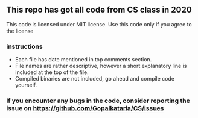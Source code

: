 ## This repo has got all code from CS class in 2020


This code is licensed under MIT license. Use this code only if you agree to the license

### instructions

* Each file has date mentioned in top comments section.
* File names are rather descriptive, however a short explanatory line is included at the top of the file.
* Compiled binaries are not included, go ahead and compile code yourself.

### If you encounter any bugs in the code, consider reporting the issue on https://github.com/Gopalkataria/CS/issues

